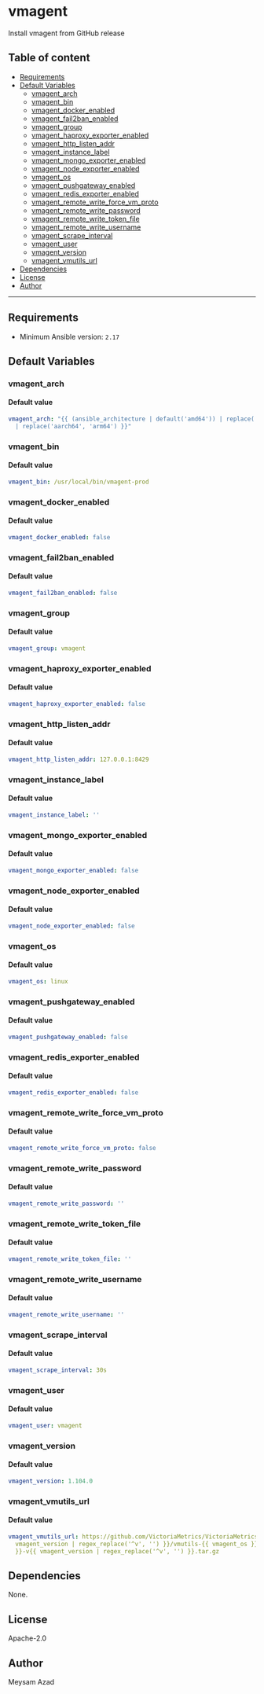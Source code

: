 # vmagent

Install vmagent from GitHub release

## Table of content

- [Requirements](#requirements)
- [Default Variables](#default-variables)
  - [vmagent_arch](#vmagent_arch)
  - [vmagent_bin](#vmagent_bin)
  - [vmagent_docker_enabled](#vmagent_docker_enabled)
  - [vmagent_fail2ban_enabled](#vmagent_fail2ban_enabled)
  - [vmagent_group](#vmagent_group)
  - [vmagent_haproxy_exporter_enabled](#vmagent_haproxy_exporter_enabled)
  - [vmagent_http_listen_addr](#vmagent_http_listen_addr)
  - [vmagent_instance_label](#vmagent_instance_label)
  - [vmagent_mongo_exporter_enabled](#vmagent_mongo_exporter_enabled)
  - [vmagent_node_exporter_enabled](#vmagent_node_exporter_enabled)
  - [vmagent_os](#vmagent_os)
  - [vmagent_pushgateway_enabled](#vmagent_pushgateway_enabled)
  - [vmagent_redis_exporter_enabled](#vmagent_redis_exporter_enabled)
  - [vmagent_remote_write_force_vm_proto](#vmagent_remote_write_force_vm_proto)
  - [vmagent_remote_write_password](#vmagent_remote_write_password)
  - [vmagent_remote_write_token_file](#vmagent_remote_write_token_file)
  - [vmagent_remote_write_username](#vmagent_remote_write_username)
  - [vmagent_scrape_interval](#vmagent_scrape_interval)
  - [vmagent_user](#vmagent_user)
  - [vmagent_version](#vmagent_version)
  - [vmagent_vmutils_url](#vmagent_vmutils_url)
- [Dependencies](#dependencies)
- [License](#license)
- [Author](#author)

---

## Requirements

- Minimum Ansible version: `2.17`

## Default Variables

### vmagent_arch

#### Default value

```YAML
vmagent_arch: "{{ (ansible_architecture | default('amd64')) | replace('x86_64', 'amd64')
  | replace('aarch64', 'arm64') }}"
```

### vmagent_bin

#### Default value

```YAML
vmagent_bin: /usr/local/bin/vmagent-prod
```

### vmagent_docker_enabled

#### Default value

```YAML
vmagent_docker_enabled: false
```

### vmagent_fail2ban_enabled

#### Default value

```YAML
vmagent_fail2ban_enabled: false
```

### vmagent_group

#### Default value

```YAML
vmagent_group: vmagent
```

### vmagent_haproxy_exporter_enabled

#### Default value

```YAML
vmagent_haproxy_exporter_enabled: false
```

### vmagent_http_listen_addr

#### Default value

```YAML
vmagent_http_listen_addr: 127.0.0.1:8429
```

### vmagent_instance_label

#### Default value

```YAML
vmagent_instance_label: ''
```

### vmagent_mongo_exporter_enabled

#### Default value

```YAML
vmagent_mongo_exporter_enabled: false
```

### vmagent_node_exporter_enabled

#### Default value

```YAML
vmagent_node_exporter_enabled: false
```

### vmagent_os

#### Default value

```YAML
vmagent_os: linux
```

### vmagent_pushgateway_enabled

#### Default value

```YAML
vmagent_pushgateway_enabled: false
```

### vmagent_redis_exporter_enabled

#### Default value

```YAML
vmagent_redis_exporter_enabled: false
```

### vmagent_remote_write_force_vm_proto

#### Default value

```YAML
vmagent_remote_write_force_vm_proto: false
```

### vmagent_remote_write_password

#### Default value

```YAML
vmagent_remote_write_password: ''
```

### vmagent_remote_write_token_file

#### Default value

```YAML
vmagent_remote_write_token_file: ''
```

### vmagent_remote_write_username

#### Default value

```YAML
vmagent_remote_write_username: ''
```

### vmagent_scrape_interval

#### Default value

```YAML
vmagent_scrape_interval: 30s
```

### vmagent_user

#### Default value

```YAML
vmagent_user: vmagent
```

### vmagent_version

#### Default value

```YAML
vmagent_version: 1.104.0
```

### vmagent_vmutils_url

#### Default value

```YAML
vmagent_vmutils_url: https://github.com/VictoriaMetrics/VictoriaMetrics/releases/download/v{{
  vmagent_version | regex_replace('^v', '') }}/vmutils-{{ vmagent_os }}-{{ vmagent_arch
  }}-v{{ vmagent_version | regex_replace('^v', '') }}.tar.gz
```



## Dependencies

None.

## License

Apache-2.0

## Author

Meysam Azad
